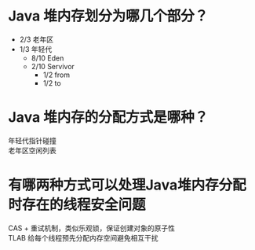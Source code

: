 # Java 堆内存划分为哪几个部分？

- 2/3 老年区
- 1/3 年轻代
    - 8/10 Eden 
    - 2/10 Servivor
        - 1/2 from
        - 1/2 to

# Java 堆内存的分配方式是哪种？

年轻代指针碰撞  
老年区空闲列表  

# 有哪两种方式可以处理Java堆内存分配时存在的线程安全问题  

CAS + 重试机制，类似乐观锁，保证创建对象的原子性  
TLAB 给每个线程预先分配内存空间避免相互干扰  
